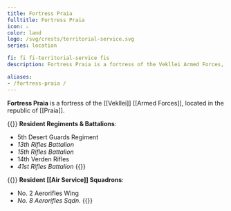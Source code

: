```yaml
---
title: Fortress Praia
fulltitle: Fortress Praia
icon: ⚔️
color: land
logo: /svg/crests/territorial-service.svg
series: location

fi: fi fi-territorial-service fis
description: Fortress Praia is a fortress of the Vekllei Armed Forces, located in the republic of Praia.

aliases:
- /fortress-praia /
---
```

**Fortress Praia** is a fortress of the [[Vekllei]] [[Armed Forces]], located in the republic of [[Praia]].

{{<note table>}}
**Resident Regiments & Battalions**:

* 5th Desert Guards Regiment
* *13th Rifles Battalion*
* *15th Rifles Battalion*
* 14th Verden Rifles
* *41st Rifles Battalion*
{{</note>}}

{{<note table>}}
**Resident [[Air Service]] Squadrons**:

* No. 2 Aerorifles Wing
* *No. 8 Aerorifles Sqdn.*
{{</note>}}